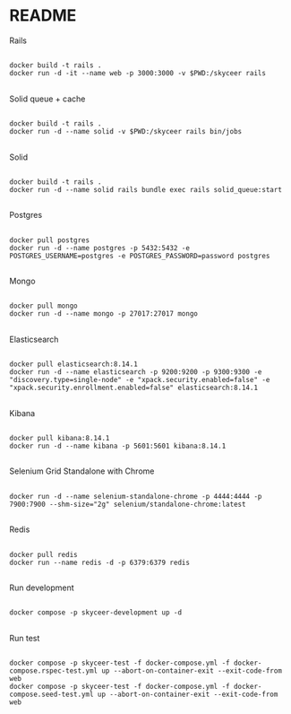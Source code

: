# README

Rails
  ##
    docker build -t rails .
    docker run -d -it --name web -p 3000:3000 -v $PWD:/skyceer rails
  ##
Solid queue + cache
  ##
    docker build -t rails .
    docker run -d --name solid -v $PWD:/skyceer rails bin/jobs
  ##
Solid
  ##
    docker build -t rails .
    docker run -d --name solid rails bundle exec rails solid_queue:start
  ##
Postgres
  ##
    docker pull postgres
    docker run -d --name postgres -p 5432:5432 -e POSTGRES_USERNAME=postgres -e POSTGRES_PASSWORD=password postgres
  ##
Mongo
  ##
    docker pull mongo
    docker run -d --name mongo -p 27017:27017 mongo
  ##
Elasticsearch
  ##
    docker pull elasticsearch:8.14.1
    docker run -d --name elasticsearch -p 9200:9200 -p 9300:9300 -e "discovery.type=single-node" -e "xpack.security.enabled=false" -e "xpack.security.enrollment.enabled=false" elasticsearch:8.14.1
  ##
Kibana
  ##
    docker pull kibana:8.14.1
    docker run -d --name kibana -p 5601:5601 kibana:8.14.1
  ##
Selenium Grid Standalone with Chrome
  ##
    docker run -d --name selenium-standalone-chrome -p 4444:4444 -p 7900:7900 --shm-size="2g" selenium/standalone-chrome:latest
  ##
Redis
  ##
    docker pull redis
    docker run --name redis -d -p 6379:6379 redis
  ##
Run development
  ##
    docker compose -p skyceer-development up -d
  ##
Run test
  ##
    docker compose -p skyceer-test -f docker-compose.yml -f docker-compose.rspec-test.yml up --abort-on-container-exit --exit-code-from web
    docker compose -p skyceer-test -f docker-compose.yml -f docker-compose.seed-test.yml up --abort-on-container-exit --exit-code-from web
  ##
  